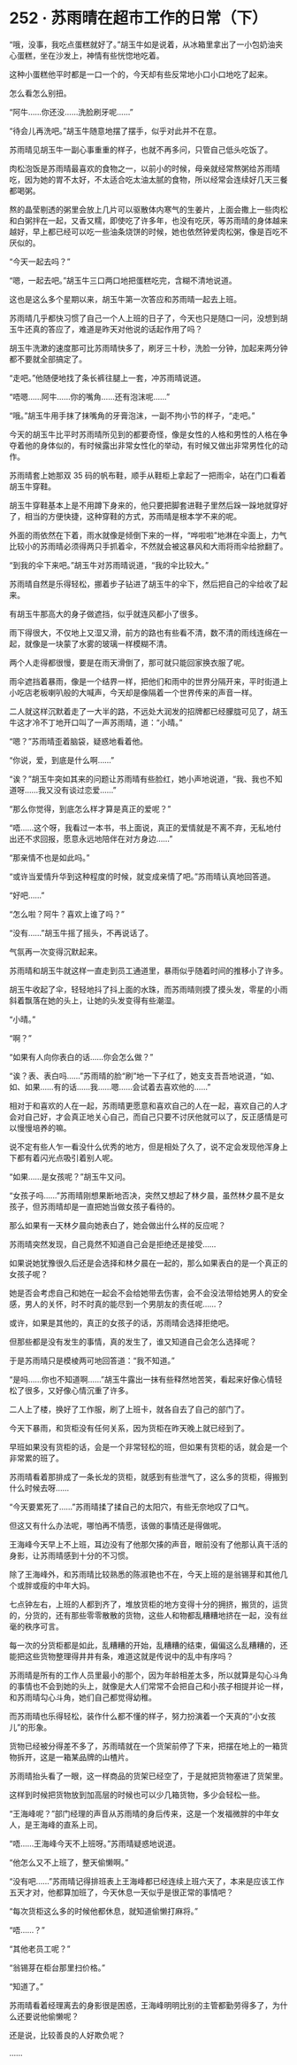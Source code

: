 # 252 · 苏雨晴在超市工作的日常（下）

“哦，没事，我吃点蛋糕就好了。”胡玉牛如是说着，从冰箱里拿出了一小包奶油夹心蛋糕，坐在沙发上，神情有些恍惚地吃着。

这种小蛋糕他平时都是一口一个的，今天却有些反常地小口小口地吃了起来。

怎么看怎么别扭。

“阿牛……你还没……洗脸刷牙呢……”

“待会儿再洗吧。”胡玉牛随意地摆了摆手，似乎对此并不在意。

苏雨晴见胡玉牛一副心事重重的样子，也就不再多问，只管自己低头吃饭了。

肉松泡饭是苏雨晴最喜欢的食物之一，以前小的时候，母亲就经常熬粥给苏雨晴吃，因为她的胃不太好，不太适合吃太油太腻的食物，所以经常会连续好几天三餐都喝粥。

熬的晶莹剔透的粥里会放上几片可以驱散体内寒气的生姜片，上面会撒上一些肉松和白粥拌在一起，又香又糯，即使吃了许多年，也没有吃厌，等苏雨晴的身体越来越好，早上都已经可以吃一些油条烧饼的时候，她也依然钟爱肉松粥，像是百吃不厌似的。

“今天一起去吗？”

“嗯，一起去吧。”胡玉牛三口两口地把蛋糕吃完，含糊不清地说道。

这也是这么多个星期以来，胡玉牛第一次答应和苏雨晴一起去上班。

苏雨晴几乎都快习惯了自己一个人上班的日子了，今天也只是随口一问，没想到胡玉牛还真的答应了，难道是昨天对他说的话起作用了吗？

胡玉牛洗漱的速度那可比苏雨晴快多了，刷牙三十秒，洗脸一分钟，加起来两分钟都不要就全部搞定了。

“走吧。”他随便地找了条长裤往腿上一套，冲苏雨晴说道。

“唔嗯……阿牛……你的嘴角……还有泡沫呢……”

“哦。”胡玉牛用手抹了抹嘴角的牙膏泡沫，一副不拘小节的样子，“走吧。”

今天的胡玉牛比平时苏雨晴所见到的都要奇怪，像是女性的人格和男性的人格在争夺着他的身体似的，有时候露出非常女性化的举动，有时候又做出非常男性化的动作。

苏雨晴套上她那双 35 码的帆布鞋，顺手从鞋柜上拿起了一把雨伞，站在门口看着胡玉牛穿鞋。

胡玉牛穿鞋基本上是不用蹲下身来的，他只要把脚套进鞋子里然后跺一跺地就穿好了，相当的方便快捷，这种穿鞋的方式，苏雨晴是根本学不来的呢。

外面的雨依然在下着，雨水就像是倾倒下来的一样，“哗啦啦”地淋在伞面上，力气比较小的苏雨晴必须得两只手抓着伞，不然就会被这暴风和大雨将雨伞给掀翻了。

“到我的伞下来吧。”胡玉牛对苏雨晴说道，“我的伞比较大。”

苏雨晴自然是乐得轻松，挪着步子钻进了胡玉牛的伞下，然后把自己的伞给收了起来。

有胡玉牛那高大的身子做遮挡，似乎就连风都小了很多。

雨下得很大，不仅地上又湿又滑，前方的路也有些看不清，数不清的雨线连绵在一起，就像是一块蒙了水雾的玻璃一样模糊不清。

两个人走得都很慢，要是在雨天滑倒了，那可就只能回家换衣服了呢。

雨伞遮挡着暴雨，像是一个结界一样，把他们和雨中的世界分隔开来，平时街道上小吃店老板喇叭般的大喊声，今天却是像隔着一个世界传来的声音一样。

二人就这样沉默着走了一大半的路，不远处大润发的招牌都已经朦胧可见了，胡玉牛这才冷不丁地开口叫了一声苏雨晴，道：“小晴。”

“嗯？”苏雨晴歪着脑袋，疑惑地看着他。

“你说，爱，到底是什么啊……”

“诶？”胡玉牛突如其来的问题让苏雨晴有些脸红，她小声地说道，“我、我也不知道呀……我又没有谈过恋爱……”

“那么你觉得，到底怎么样才算是真正的爱呢？”

“唔……这个呀，我看过一本书，书上面说，真正的爱情就是不离不弃，无私地付出还不求回报，愿意永远地陪伴在对方身边……”

“那亲情不也是如此吗。”

“或许当爱情升华到这种程度的时候，就变成亲情了吧。”苏雨晴认真地回答道。

“好吧……”

“怎么啦？阿牛？喜欢上谁了吗？”

“没有……”胡玉牛摇了摇头，不再说话了。

气氛再一次变得沉默起来。

苏雨晴和胡玉牛就这样一直走到员工通道里，暴雨似乎随着时间的推移小了许多。

胡玉牛收起了伞，轻轻地抖了抖上面的水珠，而苏雨晴则摸了摸头发，零星的小雨斜着飘落在她的头上，让她的头发变得有些潮湿。

“小晴。”

“啊？”

“如果有人向你表白的话……你会怎么做？”

“诶？表、表白吗……”苏雨晴的脸“刷”地一下子红了，她支支吾吾地说道，“如、如、如果……有的话……我……嗯……会试着去喜欢他的……”

相对于和喜欢的人在一起，苏雨晴更愿意和喜欢自己的人在一起，喜欢自己的人才会对自己好，才会真正地关心自己，而自己只要不讨厌他就可以了，反正感情是可以慢慢培养的嘛。

说不定有些人乍一看没什么优秀的地方，但是相处了久了，说不定会发现他浑身上下都有着闪光点吸引着别人呢。

“如果……是女孩呢？”胡玉牛又问。

“女孩子吗……”苏雨晴刚想果断地否决，突然又想起了林夕晨，虽然林夕晨不是女孩子，但苏雨晴却是一直把她当做女孩子看待的。

那么如果有一天林夕晨向她表白了，她会做出什么样的反应呢？

苏雨晴突然发现，自己竟然不知道自己会是拒绝还是接受……

如果说她犹豫很久后还是会选择和林夕晨在一起的，那么如果表白的是一个真正的女孩子呢？

她是否会考虑自己和她在一起会不会给她带去伤害，会不会没法带给她男人的安全感，男人的关怀，时不时真的能尽到一个男朋友的责任呢……？

或许，如果是其他的，真正的女孩子的话，苏雨晴会选择拒绝吧。

但那些都是没有发生的事情，真的发生了，谁又知道自己会怎么选择呢？

于是苏雨晴只是模棱两可地回答道：“我不知道。”

“是吗……你也不知道啊……”胡玉牛露出一抹有些释然地苦笑，看起来好像心情轻松了很多，又好像心情沉重了许多。

二人上了楼，换好了工作服，刷了上班卡，就各自去了自己的部门了。

今天下暴雨，和货柜没有任何关系，因为货柜在昨天晚上就已经到了。

早班如果没有货柜的话，会是一个非常轻松的班，但如果有货柜的话，就会是一个非常累的班了。

苏雨晴看着那排成了一条长龙的货柜，就感到有些泄气了，这么多的货柜，得搬到什么时候去呀……

“今天要累死了……”苏雨晴揉了揉自己的太阳穴，有些无奈地叹了口气。

但这又有什么办法呢，哪怕再不情愿，该做的事情还是得做呢。

王海峰今天早上不上班，耳边没有了他那欠揍的声音，眼前没有了他那认真干活的身影，让苏雨晴感到十分的不习惯。

除了王海峰外，和苏雨晴比较熟悉的陈淑艳也不在，今天上班的是翁锡芽和其他几个或胖或瘦的中年大妈。

七点钟左右，上班的人都到齐了，堆放货柜的地方变得十分的拥挤，搬货的，运货的，分货的，还有那些零零散散的货物，这些人和物都乱糟糟地挤在一起，没有丝毫的秩序可言。

每一次的分货柜都是如此，乱糟糟的开始，乱糟糟的结束，偏偏这么乱糟糟的，还能把这些货物整理得井井有条，难道这就是传说中的乱中有序吗？

苏雨晴是所有的工作人员里最小的那个，因为年龄相差太多，所以就算是勾心斗角的事情也不会到她的头上，就像是大人们常常不会把自己和小孩子相提并论一样，和苏雨晴勾心斗角，她们自己都觉得幼稚。

而苏雨晴也乐得轻松，装作什么都不懂的样子，努力扮演着一个天真的“小女孩儿”的形象。

货物已经被分得差不多了，苏雨晴就在一个货架前停了下来，把摆在地上的一箱货物拆开，这是一箱某品牌的山楂片。

苏雨晴抬头看了一眼，这一样商品的货架已经空了，于是就把货物塞进了货架里。

这样到时候把货物放到加高层的时候也可以少几箱货物，多少会轻松一些。

“王海峰呢？”部门经理的声音从苏雨晴的身后传来，这是一个发福微胖的中年女人，是王海峰的直系上司。

“唔……王海峰今天不上班呀。”苏雨晴疑惑地说道。

“他怎么又不上班了，整天偷懒啊。”

“没有吧……”苏雨晴记得排班表上王海峰都已经连续上班六天了，本来是应该工作五天才对，他都算加班了，今天休息一天似乎是很正常的事情吧？

“每次货柜这么多的时候他都休息，就知道偷懒打麻将。”

“唔……？”

“其他老员工呢？”

“翁锡芽在柜台那里扫价格。”

“知道了。”

苏雨晴看着经理离去的身影很是困惑，王海峰明明比别的主管都勤劳得多了，为什么还要说他偷懒呢？

还是说，比较善良的人好欺负呢？

……
